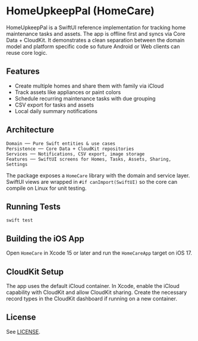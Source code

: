 # HomeUpkeepPal (HomeCare)

HomeUpkeepPal is a SwiftUI reference implementation for tracking home maintenance tasks and assets. The app is offline first and syncs via Core Data + CloudKit. It demonstrates a clean separation between the domain model and platform specific code so future Android or Web clients can reuse core logic.

## Features
- Create multiple homes and share them with family via iCloud
- Track assets like appliances or paint colors
- Schedule recurring maintenance tasks with due grouping
- CSV export for tasks and assets
- Local daily summary notifications

## Architecture
```
Domain ── Pure Swift entities & use cases
Persistence ── Core Data + CloudKit repositories
Services ── Notifications, CSV export, image storage
Features ── SwiftUI screens for Homes, Tasks, Assets, Sharing, Settings
```
The package exposes a `HomeCare` library with the domain and service layer. SwiftUI views are wrapped in `#if canImport(SwiftUI)` so the core can compile on Linux for unit testing.

## Running Tests
```
swift test
```

## Building the iOS App
Open `HomeCare` in Xcode 15 or later and run the `HomeCareApp` target on iOS 17.

## CloudKit Setup
The app uses the default iCloud container. In Xcode, enable the iCloud capability with CloudKit and allow CloudKit sharing. Create the necessary record types in the CloudKit dashboard if running on a new container.

## License
See [LICENSE](LICENSE).
